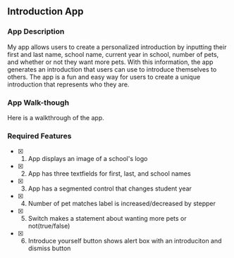 ## Introduction App

### App Description

 My app allows users to create a personalized introduction by inputting their first and last name, school name, current year in school, number of pets, and whether or not they want more pets. With this information, the app generates an introduction that users can use to introduce themselves to others. The app is a fun and easy way for users to create a unique introduction that represents who they are.

### App Walk-though

 Here is a walkthrough of the app.


### Required Features

- [x] 1. App displays an image of a school's logo
- [x] 2. App has three textfields for first, last, and school names
- [x] 3. App has a segmented control that changes student year
- [x] 4. Number of pet matches label is increased/decreased by stepper
- [x] 5. Switch makes a statement about wanting more pets or not(true/false) 
- [x] 6. Introduce yourself button shows alert box with an introduciton and dismiss button
